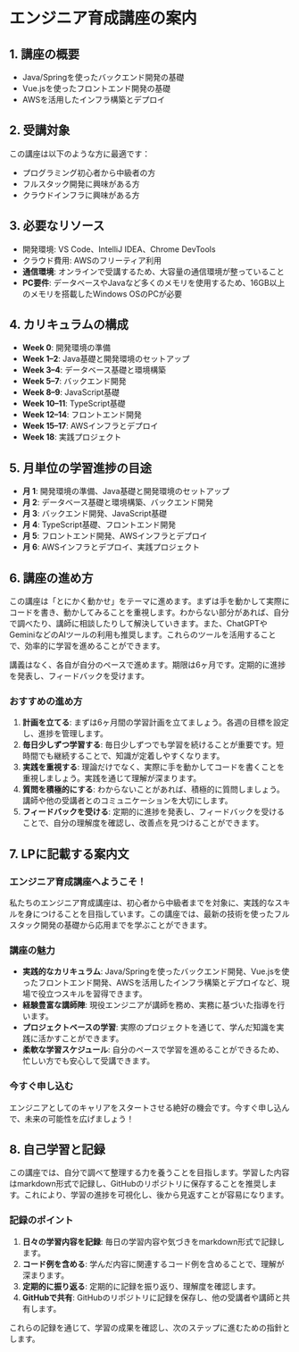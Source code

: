 # エンジニア育成講座の案内

## **1. 講座の概要**
- Java/Springを使ったバックエンド開発の基礎
- Vue.jsを使ったフロントエンド開発の基礎
- AWSを活用したインフラ構築とデプロイ

## **2. 受講対象**
この講座は以下のような方に最適です：
- プログラミング初心者から中級者の方
- フルスタック開発に興味がある方
- クラウドインフラに興味がある方

## **3. 必要なリソース**
- 開発環境: VS Code、IntelliJ IDEA、Chrome DevTools
- クラウド費用: AWSのフリーティア利用
- **通信環境**: オンラインで受講するため、大容量の通信環境が整っていること
- **PC要件**: データベースやJavaなど多くのメモリを使用するため、16GB以上のメモリを搭載したWindows OSのPCが必要

## **4. カリキュラムの構成**
- **Week 0**: 開発環境の準備
- **Week 1–2**: Java基礎と開発環境のセットアップ
- **Week 3–4**: データベース基礎と環境構築
- **Week 5–7**: バックエンド開発
- **Week 8–9**: JavaScript基礎
- **Week 10–11**: TypeScript基礎
- **Week 12–14**: フロントエンド開発
- **Week 15–17**: AWSインフラとデプロイ
- **Week 18**: 実践プロジェクト

## **5. 月単位の学習進捗の目途**
- **月 1**: 開発環境の準備、Java基礎と開発環境のセットアップ
- **月 2**: データベース基礎と環境構築、バックエンド開発
- **月 3**: バックエンド開発、JavaScript基礎
- **月 4**: TypeScript基礎、フロントエンド開発
- **月 5**: フロントエンド開発、AWSインフラとデプロイ
- **月 6**: AWSインフラとデプロイ、実践プロジェクト

## **6. 講座の進め方**
この講座は「とにかく動かせ」をテーマに進めます。まずは手を動かして実際にコードを書き、動かしてみることを重視します。わからない部分があれば、自分で調べたり、講師に相談したりして解決していきます。また、ChatGPTやGeminiなどのAIツールの利用も推奨します。これらのツールを活用することで、効率的に学習を進めることができます。

講義はなく、各自が自分のペースで進めます。期限は6ヶ月です。定期的に進捗を発表し、フィードバックを受けます。

### **おすすめの進め方**
1. **計画を立てる**: まずは6ヶ月間の学習計画を立てましょう。各週の目標を設定し、進捗を管理します。
2. **毎日少しずつ学習する**: 毎日少しずつでも学習を続けることが重要です。短時間でも継続することで、知識が定着しやすくなります。
3. **実践を重視する**: 理論だけでなく、実際に手を動かしてコードを書くことを重視しましょう。実践を通じて理解が深まります。
4. **質問を積極的にする**: わからないことがあれば、積極的に質問しましょう。講師や他の受講者とのコミュニケーションを大切にします。
5. **フィードバックを受ける**: 定期的に進捗を発表し、フィードバックを受けることで、自分の理解度を確認し、改善点を見つけることができます。

## **7. LPに記載する案内文**

### **エンジニア育成講座へようこそ！**

私たちのエンジニア育成講座は、初心者から中級者までを対象に、実践的なスキルを身につけることを目指しています。この講座では、最新の技術を使ったフルスタック開発の基礎から応用までを学ぶことができます。

### **講座の魅力**

- **実践的なカリキュラム**: Java/Springを使ったバックエンド開発、Vue.jsを使ったフロントエンド開発、AWSを活用したインフラ構築とデプロイなど、現場で役立つスキルを習得できます。
- **経験豊富な講師陣**: 現役エンジニアが講師を務め、実務に基づいた指導を行います。
- **プロジェクトベースの学習**: 実際のプロジェクトを通じて、学んだ知識を実践に活かすことができます。
- **柔軟な学習スケジュール**: 自分のペースで学習を進めることができるため、忙しい方でも安心して受講できます。

### **今すぐ申し込む**

エンジニアとしてのキャリアをスタートさせる絶好の機会です。今すぐ申し込んで、未来の可能性を広げましょう！

## **8. 自己学習と記録**

この講座では、自分で調べて整理する力を養うことを目指します。学習した内容はmarkdown形式で記録し、GitHubのリポジトリに保存することを推奨します。これにより、学習の進捗を可視化し、後から見返すことが容易になります。

### **記録のポイント**
1. **日々の学習内容を記録**: 毎日の学習内容や気づきをmarkdown形式で記録します。
2. **コード例を含める**: 学んだ内容に関連するコード例を含めることで、理解が深まります。
3. **定期的に振り返る**: 定期的に記録を振り返り、理解度を確認します。
4. **GitHubで共有**: GitHubのリポジトリに記録を保存し、他の受講者や講師と共有します。

これらの記録を通じて、学習の成果を確認し、次のステップに進むための指針とします。
